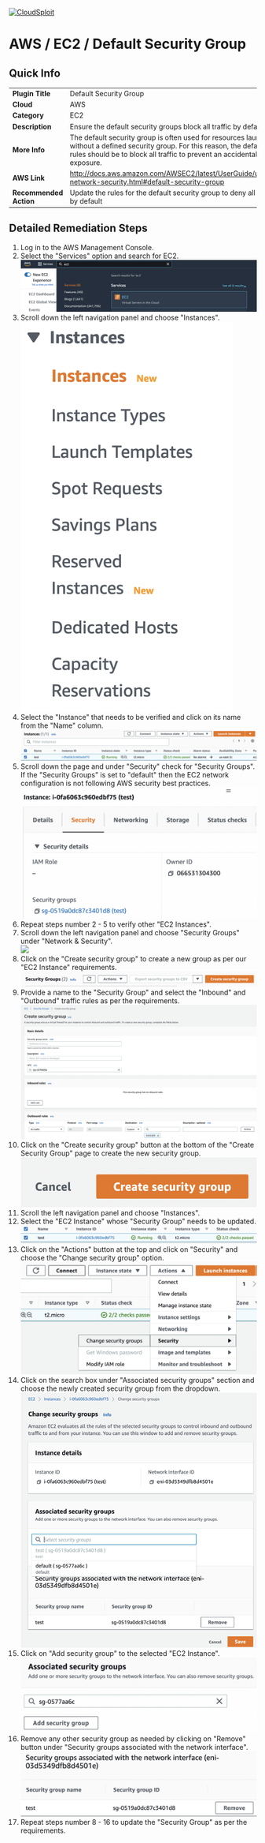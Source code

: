 [![CloudSploit](https://cloudsploit.com/img/logo-new-big-text-100.png "CloudSploit")](https://cloudsploit.com)

# AWS / EC2 / Default Security Group

## Quick Info

| | |
|-|-|
| **Plugin Title** | Default Security Group |
| **Cloud** | AWS |
| **Category** | EC2 |
| **Description** | Ensure the default security groups block all traffic by default |
| **More Info** | The default security group is often used for resources launched without a defined security group. For this reason, the default rules should be to block all traffic to prevent an accidental exposure. |
| **AWS Link** | http://docs.aws.amazon.com/AWSEC2/latest/UserGuide/using-network-security.html#default-security-group |
| **Recommended Action** | Update the rules for the default security group to deny all traffic by default |

## Detailed Remediation Steps
1. Log in to the AWS Management Console.
2. Select the "Services" option and search for EC2. </br> <img src="/resources/aws/ec2/default-security-group/step2.png"/>
3. Scroll down the left navigation panel and choose "Instances". </br>  <img src="/resources/aws/ec2/default-security-group/step3.png"/>
4. Select the "Instance" that needs to be verified and click on its name from the "Name" column.</br> <img src="/resources/aws/ec2/default-security-group/step4.png"/>
5. Scroll down the page and under "Security" check for "Security Groups". If the "Security Groups" is set to "default" then the EC2 network configuration is not following AWS security best practices.</br> <img src="/resources/aws/ec2/default-security-group/step5.png"/>
6. Repeat steps number 2 - 5 to verify other "EC2 Instances".</br>
7. Scroll down the left navigation panel and choose "Security Groups" under "Network & Security".</br> <img src="/resources/aws/ec2/default-security-group/step7.png"/>
8. Click on the "Create security group" to create a new group as per our "EC2 Instance" requirements.</br> <img src="/resources/aws/ec2/default-security-group/step8.png"/>
9. Provide a name to the "Security Group" and select the "Inbound" and "Outbound" traffic rules as per the requirements.</br> <img src="/resources/aws/ec2/default-security-group/step9.png"/>
10. Click on the "Create security group" button at the bottom of the "Create Security Group" page to create the new security group.</br> <img src="/resources/aws/ec2/default-security-group/step10.png"/>
11. Scroll the left navigation panel and choose "Instances".</br> 
12. Select the "EC2 Instance" whose "Security Group" needs to be updated.</br> <img src="/resources/aws/ec2/default-security-group/step12.png"/>
13. Click on the "Actions" button at the top and click on "Security" and choose the "Change security group" option.</br> <img src="/resources/aws/ec2/default-security-group/step13.png"/>
14. Click on the search box under "Associated security groups" section and choose the newly created security group from the dropdown.</br> <img src="/resources/aws/ec2/default-security-group/step14.png"/>
15. Click on "Add security group" to the selected "EC2 Instance".</br> <img src="/resources/aws/ec2/default-security-group/step15.png"/>
16. Remove any other security group as needed by clicking on "Remove" button under "Security groups associated with the network interface". </br> <img src="/resources/aws/ec2/default-security-group/step16.png"/>
17. Repeat steps number 8 - 16 to update the "Security Group" as per the requirements.</br>
